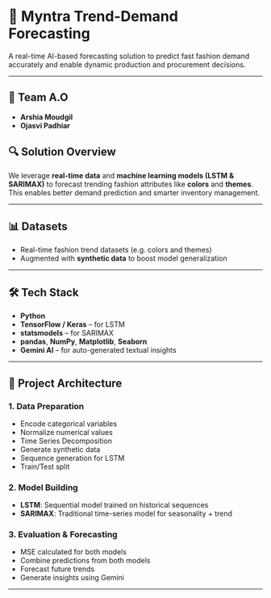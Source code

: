# 🧠 Myntra Trend-Demand Forecasting

A real-time AI-based forecasting solution to predict fast fashion demand accurately and enable dynamic production and procurement decisions.

---
## 👥 Team A.O
- **Arshia Moudgil**   
- **Ojasvi Padhiar**

## 🔍 Solution Overview

We leverage **real-time data** and **machine learning models (LSTM & SARIMAX)** to forecast trending fashion attributes like **colors** and **themes**. This enables better demand prediction and smarter inventory management.

---

## 📊 Datasets

- Real-time fashion trend datasets (e.g. colors and themes)
- Augmented with **synthetic data** to boost model generalization

---
## 🛠️ Tech Stack

- **Python**
- **TensorFlow / Keras** – for LSTM
- **statsmodels** – for SARIMAX
- **pandas**, **NumPy**, **Matplotlib**, **Seaborn**
- **Gemini AI** – for auto-generated textual insights

---
## 🧱 Project Architecture

### 1. Data Preparation
- Encode categorical variables
- Normalize numerical values
- Time Series Decomposition
- Generate synthetic data
- Sequence generation for LSTM
- Train/Test split

### 2. Model Building
- **LSTM**: Sequential model trained on historical sequences
- **SARIMAX**: Traditional time-series model for seasonality + trend

### 3. Evaluation & Forecasting
- MSE calculated for both models
- Combine predictions from both models
- Forecast future trends
- Generate insights using Gemini

---

